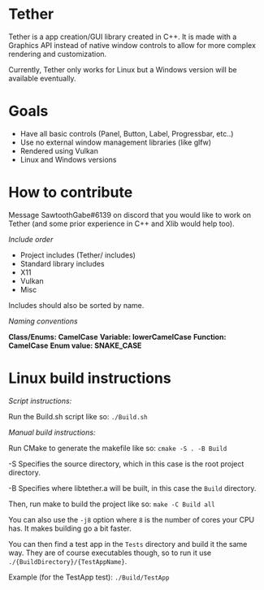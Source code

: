 # Tether
Tether is a app creation/GUI library created in C++. It is made with a Graphics API instead of native window controls to allow for more complex rendering and customization.

Currently, Tether only works for Linux but a Windows version will be available eventually.

# Goals
* Have all basic controls (Panel, Button, Label, Progressbar, etc..)
* Use no external window management libraries (like glfw)
* Rendered using Vulkan
* Linux and Windows versions

# How to contribute
Message SawtoothGabe#6139 on discord that you would like to work on Tether (and some prior experience in C++ and Xlib would help too).

*Include order*

* Project includes (Tether/ includes)
* Standard library includes
* X11
* Vulkan
* Misc

Includes should also be sorted by name.

*Naming conventions*

**Class/Enums: CamelCase**
**Variable: lowerCamelCase**
**Function: CamelCase**
**Enum value: SNAKE_CASE**

# Linux build instructions
*Script instructions:*

Run the Build.sh script like so: ```./Build.sh```

*Manual build instructions:*

Run CMake to generate the makefile like so: ```cmake -S . -B Build```

-S Specifies the source directory, which in this case is the root project directory.

-B Specifies where libtether.a will be built, in this case the ```Build``` directory.

Then, run make to build the project like so: ```make -C Build all```

You can also use the ```-j8``` option where ```8``` is the number of cores your CPU has. It makes building go a bit faster.

You can then find a test app in the ```Tests``` directory and build it the same way. They are of course executables though, so to run it use ```./{BuildDirectory}/{TestAppName}```. 

Example (for the TestApp test): ```./Build/TestApp```

